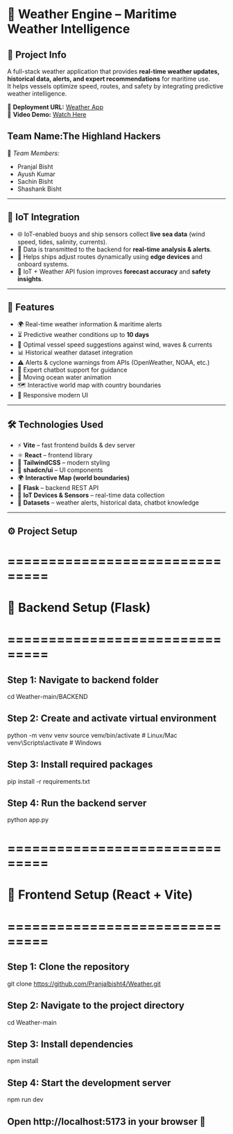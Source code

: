 # 🌊 Weather Engine – Maritime Weather Intelligence

## 🚢 Project Info
A full-stack weather application that provides **real-time weather updates, historical data, alerts, and expert recommendations** for maritime use.  
It helps vessels optimize speed, routes, and safety by integrating predictive weather intelligence.

🔗 **Deployment URL:** [Weather App](https://weather-2-vercel.vercel.app/)  
🎥 **Video Demo:** [Watch Here](https://drive.google.com/file/d/1KhNmKD-hMiTupPSeD0LwoCGU6_ZRJkgg/view?usp=sharing)
## Team Name:The Highland Hackers
👥 *Team Members:*  
- Pranjal Bisht  
- Ayush Kumar  
- Sachin Bisht  
- Shashank Bisht  

---

## 📡 IoT Integration
- 🌐 IoT-enabled buoys and ship sensors collect **live sea data** (wind speed, tides, salinity, currents).  
- 📶 Data is transmitted to the backend for **real-time analysis & alerts**.  
- 🚢 Helps ships adjust routes dynamically using **edge devices** and onboard systems.  
- 🔗 IoT + Weather API fusion improves **forecast accuracy** and **safety insights**.

---

## 📌 Features
- 🌍 Real-time weather information & maritime alerts  
- ⏳ Predictive weather conditions up to **10 days**  
- 🚢 Optimal vessel speed suggestions against wind, waves & currents  
- 📊 Historical weather dataset integration  
- ⚠️ Alerts & cyclone warnings from APIs (OpenWeather, NOAA, etc.)  
- 🤖 Expert chatbot support for guidance  
- 🌊 Moving ocean water animation  
- 🗺️ Interactive world map with country boundaries  
- 📱 Responsive modern UI  

---

## 🛠️ Technologies Used
- ⚡ **Vite** – fast frontend builds & dev server  
- ⚛️ **React** – frontend library  
- 🎨 **TailwindCSS** – modern styling  
- 🧩 **shadcn/ui** – UI components  
- 🌍 **Interactive Map (world boundaries)**  
- 🐍 **Flask** – backend REST API  
- 📡 **IoT Devices & Sensors** – real-time data collection  
- 📂 **Datasets** – weather alerts, historical data, chatbot knowledge  

---

## ⚙️ Project Setup

# ===============================
# 🔹 Backend Setup (Flask)
# ===============================

## Step 1: Navigate to backend folder
cd Weather-main/BACKEND

## Step 2: Create and activate virtual environment
python -m venv venv
source venv/bin/activate   # Linux/Mac
venv\Scripts\activate      # Windows

## Step 3: Install required packages
pip install -r requirements.txt

## Step 4: Run the backend server
python app.py


# ===============================
# 🔹 Frontend Setup (React + Vite)
# ===============================

## Step 1: Clone the repository
git clone https://github.com/Pranjalbisht4/Weather.git

## Step 2: Navigate to the project directory
cd Weather-main

## Step 3: Install dependencies
npm install

## Step 4: Start the development server
npm run dev

## Open http://localhost:5173 in your browser 🎉
